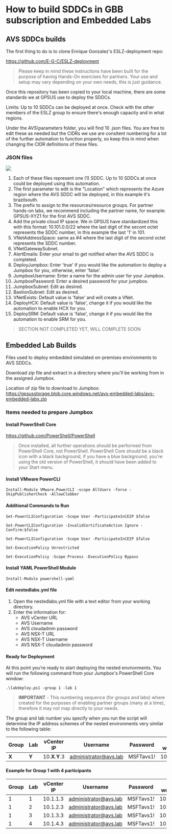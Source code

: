 # How to build SDDCs in GBB subscription and Embedded Labs

## AVS SDDCs builds

The first thing to do is to clone Enrique Gonzalez's ESLZ-deployment repo:

<https://github.com/E-G-C/ESLZ-deployment>

> Please keep in mind these instructions have been built for the purpose of having Hands-On exercises for partners. Your use and setup may vary depending on your own needs, this is just guidance.

Once this repository has been copied to your local machine, there are some standards we at GPSUS use to deploy the SDDCs.

Limits: Up to 10 SDDCs can be deployed at once. Check with the other members of the ESLZ group to ensure there's enough capacity and in what regions.

Under the AVS\parameters folder, you will find 10 .json files. You are free to edit these as needed but the CIDRs we use are consitent numbering for a lot of the further automation to function properly, so keep this in mind when changing the CIDR definitions of these files.

### JSON files

![](/images/embedded1.png)

1. Each of these files represent one (1) SDDC. Up to 10 SDDCs at once could be deployed using this automation.
2. The first parameter to edit is the "Location" which represents the Azure region where the AVS SDDC will be deployed, in this example it's brazilsouth.
3. The prefix to assign to the resources/resource groups. For partner hands-on labs, we recommend including the partner name, for example: GPSUS-XYZ1 for the first AVS SDDC.
4. Add the private cloud IP space. We in GPSUS have standardized this with this format: 10.101.0.0/22 where the last digit of the secont octet represents the SDDC number, in this example the last '1' in 101.
5. VNetAddressSpace: same as #4 where the last digit of the second octet represents the SDDC number.
6. VNetGatewaySubnet.
7. AlertEmails: Enter your email to get notified when the AVS SDDC is completed.
8. DeployJumpbox: Enter 'true' if you would like the automation to deploy a Jumpbox for you, otherwise, enter 'false'.
9. JumpboxUsername: Enter a name for the admin user for your Jumpbox.
10. JumpboxPassword: Enter a desired password for your jumpbox.
11. JumpboxSubnet: Edit as desired.
12. BastionSubnet: Edit as desired.
13. VNetExists: Default value is 'false' and will create a VNet.
14. DeployHCX: Default value is 'false', change it if you would like the automation to enable HCX for you.
15. DeploySRM: Default value is 'false', change it if you would like the automation to enable SRM for you.

> SECTION NOT COMPLETED YET, WILL COMPLETE SOON

## Embedded Lab Builds

Files used to deploy embedded simulated on-premises environments to AVS SDDCs.

Download zip file and extract in a directory where you'll be working from in the assigned Jumpbox.

Location of zip file to download to Jumpbox:
https://gpsusstorage.blob.core.windows.net/avs-embedded-labs/avs-embedded-labs.zip

### Items needed to prepare Jumpbox

#### Install PowerShell Core

https://github.com/PowerShell/PowerShell

> Once installed, all further operations should be performed from PowerShell Core, not PowerShell. PowerShell Core should be a black icon with a black background, if you have a blue background, you're using the old version of PowerShell, it should have been added to your Start menu.

#### Install VMware PowerCLI

```
Install-Module VMware.PowerCLI -scope AllUsers -force -SkipPublisherCheck -AllowClobber
```
#### Additional Commands to Run
```
Set-PowerCLIConfiguration -Scope User -ParticipateInCEIP $false
```
```
Set-PowerCLIConfiguration -InvalidCertificateAction Ignore -Confirm:$false
```
```
Set-PowerCLIConfiguration -Scope User -ParticipateInCEIP $false
```
```
Set-ExecutionPolicy Unrestricted
```
```
Set-ExecutionPolicy -Scope Process -ExecutionPolicy Bypass
```
#### Install YAML PowerShell Module
```
Install-Module powershell-yaml
```

#### Edit nestedlabs.yml file

1. Open the nestedlabs.yml file with a text editor from your working directory.
2. Enter the information for:
    - AVS vCenter URL
    - AVS Username
    - AVS cloudadmin password
    - AVS NSX-T URL
    - AVS NSX-T Username
    - AVS NSX-T cloudadmin password

#### Ready for Deployment

At this point you're ready to start deploying the nested environments. You will run the following command from your Jumpbox's PowerShell Core window:
```
.\labdeploy.ps1 -group 1 -lab 1
```
> **IMPORTANT** - This numbering sequence (for groups and labs) where created for the purposes of enabling partner groups (many at a time), therefore it may not map directly to your needs.

The group and lab number you specify when you run the script will determine the IP address schemes of the nested environments very similar to the following table:


| **Group** | **Lab** | **vCenter IP** | **Username**                | **Password** | **Web workload IP** | **App Workload IP** |
| --------- | --------------- | -------------- | --------------------------- | ------------ | ------------------- | ------------------- |
| **X**         | **Y**               | 10.**X**.**Y**.3       | administrator@avs.lab | MSFTavs1! | 10.**X**.1**Y**.1/25        | 10.**X**.1**Y**.129/25      |

#### Example for Group 1 with 4 participants

| **Group** | **Lab** | **vCenter IP** | **Username**                | **Password** | **Web workload IP** | **App Workload IP** |
| --------- | --------------- | -------------- | --------------------------- | ------------ | ------------------- | ------------------- |
| 1         | 1               | 10.1.1.3       | administrator@avs.lab | MSFTavs1! | 10.1.11.1/25        | 10.1.11.129/25      |
| 1         | 2               | 10.1.2.3       | administrator@avs.lab | MSFTavs1! | 10.1.12.1/25        | 10.1.12.129/25      |
| 1         | 3               | 10.1.3.3       | administrator@avs.lab | MSFTavs1! | 10.1.13.1/25        | 10.1.13.129/25      |
| 1         | 4               | 10.1.4.3       | administrator@avs.lab | MSFTavs1! | 10.1.14.1/25        | 10.1.14.129/25      |
